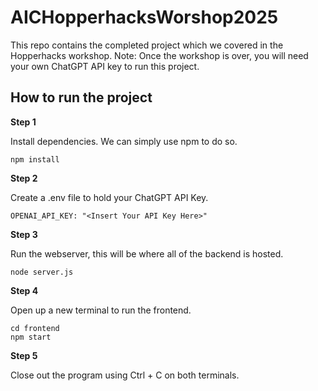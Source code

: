 # AICHopperhacksWorshop2025

This repo contains the completed project which we covered in the Hopperhacks workshop. Note: Once the workshop is over, you will need your own ChatGPT API key to run this project.

## How to run the project

**Step 1**

Install dependencies. We can simply use npm to do so.

```
npm install
```

**Step 2**

Create a .env file to hold your ChatGPT API Key.

```
OPENAI_API_KEY: "<Insert Your API Key Here>"
```

**Step 3**

Run the webserver, this will be where all of the backend is hosted.

```
node server.js
```

**Step 4**

Open up a new terminal to run the frontend.

```
cd frontend
npm start
```

**Step 5**

Close out the program using Ctrl + C on both terminals.